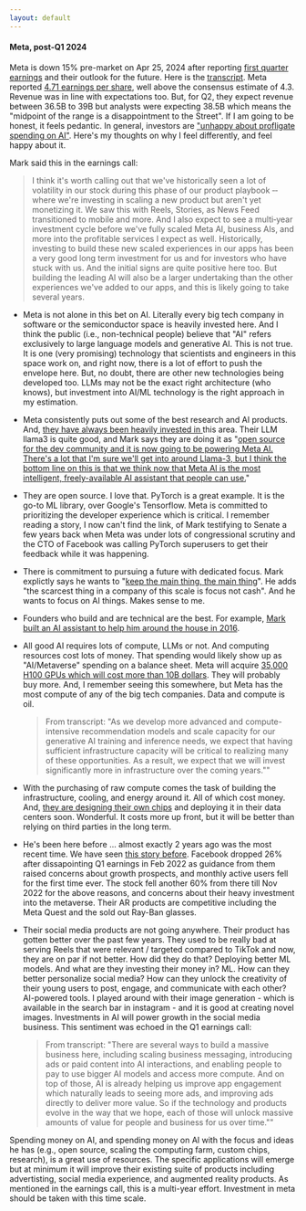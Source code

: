 ```yaml
---
layout: default
---
```


#### Meta, post-Q1 2024 

Meta is down 15% pre-market on Apr 25, 2024 after reporting [first quarter earnings](https://s21.q4cdn.com/399680738/files/doc_financials/2024/q1/Earnings-Presentation-Q1-2024.pdf) and their outlook for the future. Here is the [transcript](https://s21.q4cdn.com/399680738/files/doc_financials/2024/q1/META-Q1-2024-Earnings-Call-Transcript.pdf). Meta reported [4.71 earnings per share](https://s21.q4cdn.com/399680738/files/doc_financials/2024/q1/META-Q1-2024-Earnings-Call-Transcript.pdf), well above the consensus estimate of 4.3. Revenue was in line with expectations too. But, for Q2, they expect revenue between 36.5B to 39B but analysts were expecting 38.5B which means the "midpoint of the range is a disappointment to the Street". If I am going to be honest, it feels pedantic. In general, investors are ["unhappy about profligate spending on AI"](https://www.bloomberg.com/opinion/articles/2024-04-25/meta-results-are-best-viewed-through-rose-colored-ai-glasses). Here's my thoughts on why I feel differently, and feel happy about it. 

Mark said this in the earnings call: 

> I think it's worth calling out that we've historically seen a lot of volatility in our stock during this phase of our product playbook ‐‐ where we're investing in scaling a new product but aren't yet monetizing it. We saw this with Reels, Stories, as News Feed transitioned to mobile and more. And I also expect to see a multi‐year investment cycle before we've fully scaled Meta AI, business AIs, and more into the profitable services I expect as well. Historically, investing to build these new scaled experiences in our apps has been a very good long term investment for us and for investors who have stuck with us. And the initial signs are quite positive here too. But building the leading AI will also be a larger undertaking than the other experiences we've added to our apps, and this is likely going to take several years.

 - Meta is not alone in this bet on AI. Literally every big tech company in software or the semiconductor space is heavily invested here. And I think the public (i.e., non-technical people) believe that "AI" refers exclusively to large language models and generative AI. This is not true. It is one (very promising) technology that scientists and engineers in this space work on, and right now, there is a lot of effort to push the envelope here. But, no doubt, there are other new technologies being developed too. LLMs may not be the exact right architecture (who knows), but investment into AI/ML technology is the right approach in my estimation. 

 - Meta consistently puts out some of the best research and AI products. And, [they have always been heavily invested in ](https://research.facebook.com/publications/) this area. Their LLM llama3 is quite good, and Mark says they are doing it as "[open source for the dev community and it is now going to be powering Meta AI. There's a lot that I'm sure we'll get into around Llama-3, but I think the bottom line on this is that we think now that Meta AI is the most intelligent, freely-available AI assistant that people can use.](https://www.dwarkeshpatel.com/p/mark-zuckerberg)"

 - They are open source. I love that. PyTorch is a great example. It is the go-to ML library, over Google's Tensorflow. Meta is committed to prioritizing the developer experience which is critical. I remember reading a story, I now can't find the link, of Mark testifying to Senate a few years back when Meta was under lots of congressional scrutiny and the CTO of Facebook was calling PyTorch superusers to get their feedback while it was happening. 

 - There is commitment to pursuing a future with dedicated focus. Mark explictly says he wants to "[keep the main thing, the main thing](https://x.com/GuptaRK22/status/1781178952834531381)". He adds "the scarcest thing in a company of this scale is focus not cash". And he wants to focus on AI things. Makes sense to me.  

 - Founders who build and are technical are the best. For example, [Mark built an AI assistant to help him around the house in 2016](https://www.washingtonpost.com/news/business/wp/2016/12/20/mark-zuckerberg-builds-an-artificial-intelligence-assistant-to-run-his-house-and-entertain-his-toddler/). 

 - All good AI requires lots of compute, LLMs or not. And computing resources cost lots of money. That spending would likely show up as "AI/Metaverse" spending on a balance sheet. Meta will acquire [35,000 H100 GPUs which will cost more than 10B dollars](https://www.techpowerup.com/318035/meta-will-acquire-350-000-h100-gpus-worth-more-than-10-billion-us-dollars?cp=2). They will probably buy more. And, I remember seeing this somewhere, but Meta has the most compute of any of the big tech companies. Data and compute is oil. 
	
	> From transcript: "As we develop more advanced and compute-intensive recommendation models and scale capacity for our generative AI training and inference needs, we expect that having sufficient infrastructure capacity will be critical to realizing many of these opportunities. As a result, we expect that we will invest significantly more in infrastructure over the coming years.""

 - With the purchasing of raw compute comes the task of building the infrastructure, cooling, and energy around it. All of which cost money. And, [they are designing their own chips](https://www.reuters.com/technology/meta-deploy-in-house-custom-chips-this-year-power-ai-drive-memo-2024-02-01/) and deploying it in their data centers soon. Wonderful. It costs more up front, but it will be better than relying on third parties in the long term. 

 - He's been here before ... almost exactly 2 years ago was the most recent time. We have seen [this story before](https://www.investopedia.com/facebook-shares-hammered-on-outlook-driving-markets-lower-5218013). Facebook dropped 26% after dissapointing Q1 earnings in Feb 2022 as guidance from them raised concerns about growth prospects, and monthly active users fell for the first time ever. The stock fell another 60% from there till Nov 2022 for the above reasons, and concerns about their heavy investment into the metaverse. Their AR products are competitive including the Meta Quest and the sold out Ray-Ban glasses. 

- Their social media products are not going anywhere. Their product has gotten better over the past few years. They used to be really bad at serving Reels that were relevant / targeted compared to TikTok and now, they are on par if not better. How did they do that? Deploying better ML models. And what are they investing their money in? ML. How can they better personalize social media? How can they unlock the creativity of their young users to post, engage, and communicate with each other? AI-powered tools. I played around with their image generation - which is available in the search bar in instagram - and it is good at creating novel images. Investments in AI will power growth in the social media business. This sentiment was echoed in the Q1 earnings call: 

	> From transcript: "There are several ways to build a massive business here, including scaling business messaging, introducing ads or paid content into AI interactions, and enabling people to pay to use bigger AI models and access more compute. And on top of those, AI is already helping us improve app engagement which naturally leads to seeing more ads, and improving ads directly to deliver more value. So if the technology and products evolve in the way that we hope, each of those will unlock massive amounts of value for people and business for us over time.""

Spending money on AI, and spending money on AI with the focus and ideas he has (e.g., open source, scaling the computing farm, custom chips, research), is a great use of resources. The specific applications will emerge but at minimum it will improve their existing suite of products including advertisting, social media experience, and augmented reality products. As mentioned in the earnings call, this is a multi-year effort. Investment in meta should be taken with this time scale. 








